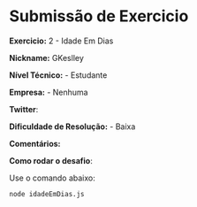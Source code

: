 # Submissão de Exercicio

**Exercicio:** 2 - Idade Em Dias

**Nickname:** GKeslley

**Nível Técnico:** - Estudante

**Empresa:** - Nenhuma

**Twitter**:

**Dificuldade de Resolução:** - Baixa

**Comentários:**

**Como rodar o desafio**:

Use o comando abaixo:

```bash
node idadeEmDias.js
```
